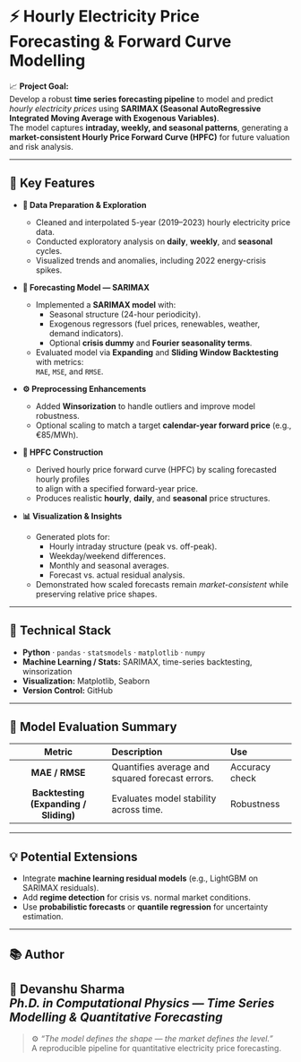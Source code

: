 # ⚡ Hourly Electricity Price Forecasting & Forward Curve Modelling  

📈 **Project Goal:**  
Develop a robust **time series forecasting pipeline** to model and predict *hourly electricity prices* using **SARIMAX (Seasonal AutoRegressive Integrated Moving Average with Exogenous Variables)**.  
The model captures **intraday, weekly, and seasonal patterns**, generating a **market-consistent Hourly Price Forward Curve (HPFC)** for future valuation and risk analysis.

---

## 🚀 Key Features

- **🔢 Data Preparation & Exploration**
  - Cleaned and interpolated 5-year (2019–2023) hourly electricity price data.
  - Conducted exploratory analysis on **daily**, **weekly**, and **seasonal** cycles.
  - Visualized trends and anomalies, including 2022 energy-crisis spikes.

- **🧠 Forecasting Model — SARIMAX**
  - Implemented a **SARIMAX model** with:
    - Seasonal structure (24-hour periodicity).  
    - Exogenous regressors (fuel prices, renewables, weather, demand indicators).  
    - Optional **crisis dummy** and **Fourier seasonality terms**.
  - Evaluated model via **Expanding** and **Sliding Window Backtesting** with metrics:  
    `MAE`, `MSE`, and `RMSE`.

- **⚙️ Preprocessing Enhancements**
  - Added **Winsorization** to handle outliers and improve model robustness.  
  - Optional scaling to match a target **calendar-year forward price** (e.g., €85/MWh).

- **🧾 HPFC Construction**
  - Derived hourly price forward curve (HPFC) by scaling forecasted hourly profiles  
    to align with a specified forward-year price.  
  - Produces realistic **hourly**, **daily**, and **seasonal** price structures.

- **📊 Visualization & Insights**
  - Generated plots for:
    - Hourly intraday structure (peak vs. off-peak).  
    - Weekday/weekend differences.  
    - Monthly and seasonal averages.  
    - Forecast vs. actual residual analysis.  
  - Demonstrated how scaled forecasts remain *market-consistent* while preserving relative price shapes.

---

## 🧩 Technical Stack
- **Python** · `pandas` · `statsmodels` · `matplotlib` · `numpy`  
- **Machine Learning / Stats:** SARIMAX, time-series backtesting, winsorization  
- **Visualization:** Matplotlib, Seaborn  
- **Version Control:** GitHub  

---

## 🧪 Model Evaluation Summary

| Metric | Description | Use |
|:------:|:-------------|:----|
| **MAE / RMSE** | Quantifies average and squared forecast errors. | Accuracy check |
| **Backtesting (Expanding / Sliding)** | Evaluates model stability across time. | Robustness |

---

## 💡 Potential Extensions
- Integrate **machine learning residual models** (e.g., LightGBM on SARIMAX residuals).  
- Add **regime detection** for crisis vs. normal market conditions.  
- Use **probabilistic forecasts** or **quantile regression** for uncertainty estimation.  

---

## 📚 Author
👤 **Devanshu Sharma**  
_Ph.D. in Computational Physics — Time Series Modelling & Quantitative Forecasting_  
---

> ⚙️ *“The model defines the shape — the market defines the level.”*  
> A reproducible pipeline for quantitative electricity price forecasting.

